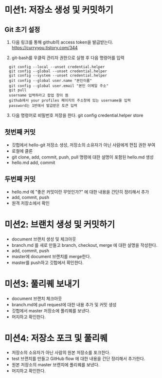 # 미션1: 저장소 생성 및 커밋하기

## Git 초기 설정
1. 다음 링크를 통해 github의 access token을 발급받는다.<br />
https://curryyou.tistory.com/344

2. git-bash를 우클릭 관리자 권한으로 실행 후 다음 명령어를 입력
```
  git config --local --unset credential.helper
  git config --global --unset credential.helper
  git config --system --unset credential.helper
  git config --global user.name "본인이름"
  git config --global user.email "본인 이메일 주소"
  git pull
  username 입력하라고 팝업 창이 뜸
  github에서 your profiles 페이지의 주소창에 있는 username을 입력
  password는 1번에서 발급받은 토큰 입력
```

3. 다음 명령어로 비밀번호 저장을 한다.
git config credential.helper store

## 첫번째 커밋
- 깃헙에서 hello-git 저장소 생성, 저장소의 소유자가 아닌 사람에게 편집 권한 부여
- 로컬에 클론
- git clone, add, commit, push, pull 명령에 대한 설명이 포함된 hello.md 생성
- hello.md add, commit

## 두번째 커밋
- hello.md 에 "좋은 커밋이란 무엇인가?" 에 대한 내용을 간단히 정리해서 추가
- add, commit, push
- 원격 저장소에서 확인

# 미션2: 브랜치 생성 및 커밋하기
- document 브랜치 생성 및 체크아웃
- branch.md 를 새로 만들고 branch, checkout, merge 에 대한 설명을 작성한다.
- add, commit, push
- master에 document 브랜치를 merge한다.
- master를 push하고 깃헙에서 확인한다.

# 미션3: 풀리퀘 보내기
- document 브랜치 체크아웃
- branch.md에 pull request에 대한 내용 추가 및 커밋 생성
- 깃헙에서 master 저장소에 풀리퀘를 보낸다.
- 머지하고 확인한다.

# 미션4: 저장소 포크 및 풀리퀘
- 저장소의 소유자가 아닌 사람의 원본 저장소를 포크한다.
- test 브랜치를 만들고 GitHub flow 에 대한 내용을 간단 정리해서 추가한다.
- 원본 저장소의 master 브랜치에 풀리퀘를 보낸다.
- 머지하고 확인한다.
